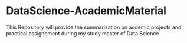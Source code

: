 # DataScience-AcademicMaterial
This Repository will provide the summarization on acdemic projects and practical assignement during my study master of Data Science
